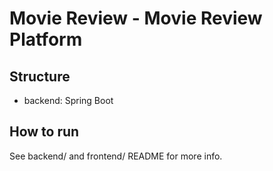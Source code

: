 # Movie Review - Movie Review Platform

## Structure
- backend: Spring Boot

## How to run
See backend/ and frontend/ README for more info.
